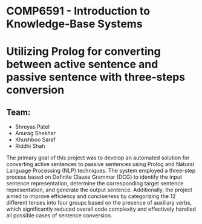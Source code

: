# COMP6591 - Introduction to Knowledge-Base Systems
# Utilizing Prolog for converting between active sentence and passive sentence with three-steps conversion

## Team:
- Shreyas Patel
- Anurag Shekhar
- Khushboo Saraf
- Riddhi Shah

The primary goal of this project was to develop an automated solution for converting active sentences to passive sentences using Prolog and Natural Language Processing (NLP) techniques. The system employed a three-step process based on Definite Clause Grammar (DCG) to identify the input sentence representation, determine the corresponding target sentence representation, and generate the output sentence. Additionally, the project aimed to improve efficiency and conciseness by categorizing the 12 different tenses into four groups based on the presence of auxiliary verbs, which significantly reduced overall code complexity and effectively handled all possible cases of sentence conversion.
